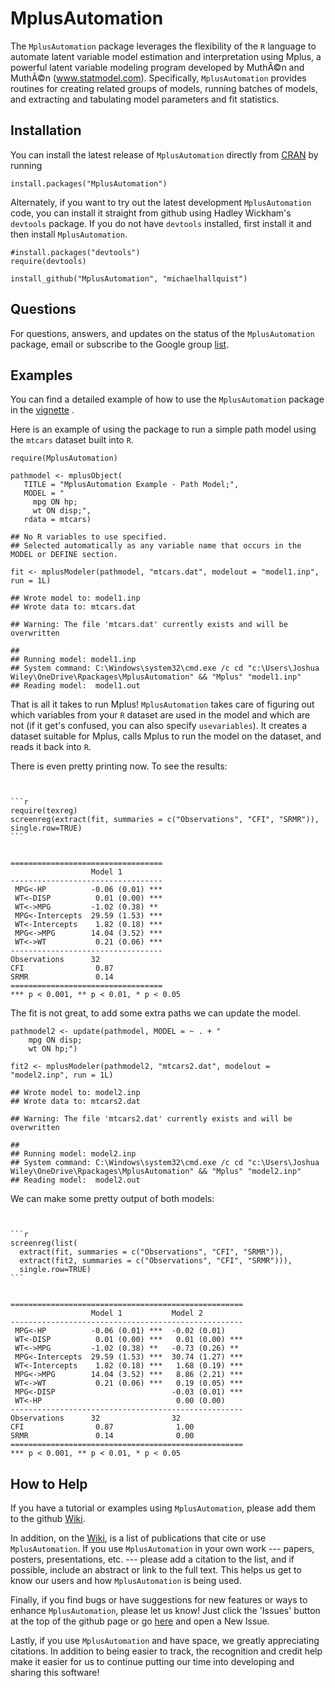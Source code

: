 MplusAutomation
===============

The `MplusAutomation` package leverages the flexibility of the `R`
language to automate latent variable model estimation and interpretation
using Mplus, a powerful latent variable modeling program developed by
MuthÃ©n and MuthÃ©n (www.statmodel.com). Specifically, `MplusAutomation`
provides routines for creating related groups of models, running batches
of models, and extracting and tabulating model parameters and fit
statistics.

Installation
------------

You can install the latest release of `MplusAutomation` directly from
[CRAN](http://cran.r-project.org/package=MplusAutomation) by running

    install.packages("MplusAutomation")

Alternately, if you want to try out the latest development
`MplusAutomation` code, you can install it straight from github using
Hadley Wickham's `devtools` package. If you do not have `devtools`
installed, first install it and then install `MplusAutomation`.

    #install.packages("devtools")
    require(devtools)

    install_github("MplusAutomation", "michaelhallquist")

Questions
---------

For questions, answers, and updates on the status of the
`MplusAutomation` package, email or subscribe to the Google group
[list](https://groups.google.com/forum/#!forum/mplusautomation).

Examples
--------

You can find a detailed example of how to use the `MplusAutomation`
package in the
[vignette](https://github.com/michaelhallquist/MplusAutomation/blob/master/inst/doc/Vignette.pdf)
.

Here is an example of using the package to run a simple path model using
the `mtcars` dataset built into `R`.

    require(MplusAutomation)

    pathmodel <- mplusObject(
       TITLE = "MplusAutomation Example - Path Model;",
       MODEL = "
         mpg ON hp;
         wt ON disp;",
       rdata = mtcars)

    ## No R variables to use specified. 
    ## Selected automatically as any variable name that occurs in the MODEL or DEFINE section.

    fit <- mplusModeler(pathmodel, "mtcars.dat", modelout = "model1.inp", run = 1L)

    ## Wrote model to: model1.inp
    ## Wrote data to: mtcars.dat

    ## Warning: The file 'mtcars.dat' currently exists and will be overwritten

    ## 
    ## Running model: model1.inp 
    ## System command: C:\Windows\system32\cmd.exe /c cd "c:\Users\Joshua Wiley\OneDrive\Rpackages\MplusAutomation" && "Mplus" "model1.inp" 
    ## Reading model:  model1.out

That is all it takes to run Mplus! `MplusAutomation` takes care of
figuring out which variables from your `R` dataset are used in the model
and which are not (if it get's confused, you can also specify
`usevariables`). It creates a dataset suitable for Mplus, calls Mplus to
run the model on the dataset, and reads it back into `R`.

There is even pretty printing now. To see the results:

<pre><code>

```r
require(texreg)
screenreg(extract(fit, summaries = c("Observations", "CFI", "SRMR")), single.row=TRUE)
```


==================================
                  Model 1         
----------------------------------
 MPG<-HP          -0.06 (0.01) ***
 WT<-DISP          0.01 (0.00) ***
 WT<->MPG         -1.02 (0.38) ** 
 MPG<-Intercepts  29.59 (1.53) ***
 WT<-Intercepts    1.82 (0.18) ***
 MPG<->MPG        14.04 (3.52) ***
 WT<->WT           0.21 (0.06) ***
----------------------------------
Observations      32              
CFI                0.87           
SRMR               0.14           
==================================
*** p < 0.001, ** p < 0.01, * p < 0.05
</code></pre>

The fit is not great, to add some extra paths we can update the model.

    pathmodel2 <- update(pathmodel, MODEL = ~ . + "
        mpg ON disp;
        wt ON hp;")

    fit2 <- mplusModeler(pathmodel2, "mtcars2.dat", modelout = "model2.inp", run = 1L)

    ## Wrote model to: model2.inp
    ## Wrote data to: mtcars2.dat

    ## Warning: The file 'mtcars2.dat' currently exists and will be overwritten

    ## 
    ## Running model: model2.inp 
    ## System command: C:\Windows\system32\cmd.exe /c cd "c:\Users\Joshua Wiley\OneDrive\Rpackages\MplusAutomation" && "Mplus" "model2.inp" 
    ## Reading model:  model2.out

We can make some pretty output of both models:

<pre><code>

```r
screenreg(list(
  extract(fit, summaries = c("Observations", "CFI", "SRMR")),
  extract(fit2, summaries = c("Observations", "CFI", "SRMR"))),
  single.row=TRUE)
```


====================================================
                  Model 1           Model 2         
----------------------------------------------------
 MPG<-HP          -0.06 (0.01) ***  -0.02 (0.01)    
 WT<-DISP          0.01 (0.00) ***   0.01 (0.00) ***
 WT<->MPG         -1.02 (0.38) **   -0.73 (0.26) ** 
 MPG<-Intercepts  29.59 (1.53) ***  30.74 (1.27) ***
 WT<-Intercepts    1.82 (0.18) ***   1.68 (0.19) ***
 MPG<->MPG        14.04 (3.52) ***   8.86 (2.21) ***
 WT<->WT           0.21 (0.06) ***   0.19 (0.05) ***
 MPG<-DISP                          -0.03 (0.01) ***
 WT<-HP                              0.00 (0.00)    
----------------------------------------------------
Observations      32                32              
CFI                0.87              1.00           
SRMR               0.14              0.00           
====================================================
*** p < 0.001, ** p < 0.01, * p < 0.05
</code></pre>

How to Help
-----------

If you have a tutorial or examples using `MplusAutomation`, please add
them to the github
[Wiki](https://github.com/michaelhallquist/MplusAutomation/wiki).

In addition, on the
[Wiki](https://github.com/michaelhallquist/MplusAutomation/wiki), is a
list of publications that cite or use `MplusAutomation`. If you use
`MplusAutomation` in your own work --- papers, posters, presentations,
etc. --- please add a citation to the list, and if possible, include an
abstract or link to the full text. This helps us get to know our users
and how `MplusAutomation` is being used.

Finally, if you find bugs or have suggestions for new features or ways
to enhance `MplusAutomation`, please let us know! Just click the
'Issues' button at the top of the github page or go
[here](https://github.com/michaelhallquist/MplusAutomation/issues?state=open)
and open a New Issue.

Lastly, if you use `MplusAutomation` and have space, we greatly
appreciating citations. In addition to being easier to track, the
recognition and credit help make it easier for us to continue putting
our time into developing and sharing this software!
